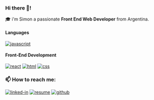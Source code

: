 ### Hi there 👋!

🎓 i'm Simon a passionate **Front End Web Developer**  from Argentina.


#### Languages

[![javascript](https://img.shields.io/badge/JavaScript-323330?style=for-the-badge&logo=javascript&logoColor=F7DF1E)](#)



#### Front-End Development
[![react](https://img.shields.io/badge/React-20232A?style=for-the-badge&logo=react&logoColor=61DAFB)](#)
[![html](https://img.shields.io/badge/HTML5-E34F26?style=for-the-badge&logo=html5&logoColor=white)](#)
[![css](https://img.shields.io/badge/CSS3-1572B6?style=for-the-badge&logo=css3&logoColor=white)](#)



### 📫 How to reach me: 
[![linked-in](https://img.shields.io/badge/Linked_In-0077B5?style=for-the-badge&logo=LinkedIn&logoColor=white)](https://www.linkedin.com/in/sim%C3%B3n-vizioli/)
[![resume](https://img.shields.io/badge/Resume-4285F4?style=for-the-badge&logo=read-the-docs&logoColor=white)](https://simonvizioli.github.io/resume/)
[![github](https://img.shields.io/badge/GitHub-000000?style=for-the-badge&logo=GitHub&logoColor=white)](https://github.com/SimonVizioli)
